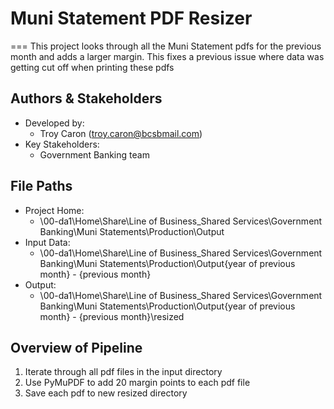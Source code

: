 # Muni Statement PDF Resizer
===
This project looks through all the Muni Statement pdfs for the previous month and adds a larger margin. This fixes a previous issue where data was getting cut off when printing these pdfs
<br>

## Authors & Stakeholders
- Developed by: 
    - Troy Caron (troy.caron@bcsbmail.com)
- Key Stakeholders:
    - Government Banking team

## File Paths
- Project Home:
    - \\00-da1\Home\Share\Line of Business_Shared Services\Government Banking\Muni Statements\Production\Output
- Input Data:
    - \\00-da1\Home\Share\Line of Business_Shared Services\Government Banking\Muni Statements\Production\Output\{year of previous month} - {previous month}
- Output:
    - \\00-da1\Home\Share\Line of Business_Shared Services\Government Banking\Muni Statements\Production\Output\{year of previous month} - {previous month}\resized

## Overview of Pipeline
1. Iterate through all pdf files in the input directory
2. Use PyMuPDF to add 20 margin points to each pdf file
3. Save each pdf to new resized directory